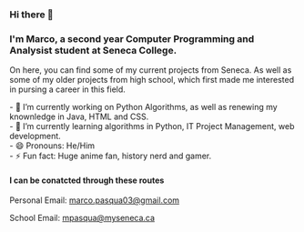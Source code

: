 ### Hi there 👋

<!--
**Pasqua101/Pasqua101** is a ✨ _special_ ✨ repository because its `README.md` (this file) appears on your GitHub profile. --!>
<h3>I'm Marco, a second year Computer Programming and Analysist student at Seneca College. </h3>

<p>On here, you can find some of my current projects from Seneca. As well as some of my older projects from high school, which first made me interested in 
pursing a career in this field.
</p>

- 🔭 I’m currently working on Python Algorithms, as well as renewing my knownledge in Java, HTML and CSS. <br>
- 🌱 I’m currently learning algorithms in Python, IT Project Management, web development. <br>
- 😄 Pronouns: He/Him <br>
- ⚡ Fun fact: Huge anime fan, history nerd and gamer. <br>

<h4>I can be conatcted through these routes</h4>
	
<p> Personal Email: <a href="mailto:marco.pasqua03@gmail.com">marco.pasqua03@gmail.com</a> </p>
<p> School Email: <a href="mailto:mpasqua@myseneca.ca">mpasqua@myseneca.ca</a> </p>
